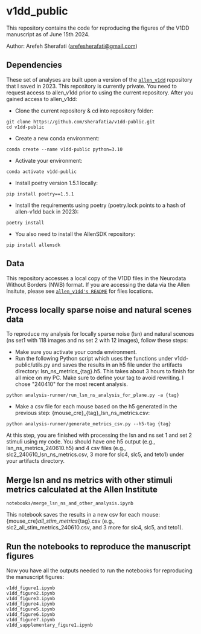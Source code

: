 # v1dd_public
This repository contains the code for reproducing the figures of the V1DD manuscript as of June 15th 2024.


Author: Arefeh Sherafati (arefesherafati@gmail.com)

## Dependencies

These set of analyses are built upon a version of the [`allen_v1dd`](https://github.com/AllenInstitute/allen_v1dd/blob/main/README.md) repository that I saved in 2023.  This repository is currently private. You need to request access to allen_v1dd prior to using the current repository. After you gained access to allen_v1dd:

-	Clone the current repository & cd into repository folder:
```
git clone https://github.com/sherafatia/v1dd-public.git
cd v1dd-public
```
-	Create a new conda environment:
```
conda create --name v1dd-public python=3.10
```
- Activate your environment:
```
conda activate v1dd-public
```
- Install poetry version 1.5.1 locally:
```
pip install poetry==1.5.1
```
- Install the requirements using poetry (poetry.lock points to a hash of allen-v1dd back in 2023):
```
poetry install 
```
- You also need to install the AllenSDK repository:
```
pip install allensdk
```

## Data
This repository accesses a local copy of the V1DD files in the Neurodata Without Borders (NWB) format. If you are accessing the data via the Allen Insitute, please see [`allen_v1dd's README`](https://github.com/AllenInstitute/allen_v1dd/blob/main/README.md) for files locations.

## Process locally sparse noise and natural scenes data
To reproduce my analysis for locally sparse noise (lsn) and natural scences (ns set1 with 118 images and ns set 2 with 12 images), follow these steps:
- Make sure you activate your conda environment.
-	Run the following Python script which uses the functions under v1dd-public/utils.py and saves the results in an h5 file under the artifacts directory: lsn_ns_metrics_{tag}.h5. This takes about 3 hours to finish for all mice on my PC. Make sure to define your tag to avoid rewriting. I chose "240410" for the most recent analysis.
```
python analysis-runner/run_lsn_ns_analysis_for_plane.py -a {tag}
```
- Make a csv file for each mouse based on the h5 generated in the previous step: {mouse_cre}_{tag}_lsn_ns_metrics.csv:
```
python analysis-runner/generate_metrics_csv.py --h5-tag {tag}
```
At this step, you are finished with processing the lsn and ns set 1 and set 2 stimuli using my code. You should have one h5 output (e.g., lsn_ns_metrics_240610.h5) and 4 csv files (e.g., slc2_240610_lsn_ns_metrics.csv, 3 more for slc4, slc5, and teto1) under your artifacts directory.

## Merge lsn and ns metrics with other stimuli metrics calculated at the Allen Institute
```
notebooks/merge_lsn_ns_and_other_analysis.ipynb
```
This notebook saves the results in a new csv for each mouse: {mouse_cre}_all_stim_metrics_{tag}.csv (e.g., slc2_all_stim_metrics_240610.csv, and 3 more for slc4, slc5, and teto1).

## Run the notebooks to reproduce the manuscript figures
Now you have all the outputs needed to run the notebooks for reproducing the manuscript figures:
```
v1dd_figure1.ipynb
v1dd_figure2.ipynb
v1dd_figure3.ipynb
v1dd_figure4.ipynb
v1dd_figure5.ipynb
v1dd_figure6.ipynb
v1dd_figure7.ipynb
v1dd_supplementary_figure1.ipynb
```
